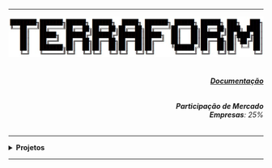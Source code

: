 ----

<div align="Center"> 
<a href="https://github.com/n3urocr45h/Terraform/blob/main/Terraform.jpg"><img src="https://github.com/n3ur0cr45h/Terraform/blob/main/Terraform.jpg"></a>
</div> 

<div align="Right">
<h6>
<br><strong><a href="https://developer.hashicorp.com/terraform/docs">Documentação</a></strong>
</h6>  
</div>

<div align="Right">
<h6>
<strong>Participação de Mercado</strong>
<br><strong>Empresas</strong>: 25%
</h6>  
</div>

----

<details>
  <summary><b> Projetos </b></summary>
<div align="Center"> 
<br>

  
|  ID  | Título                    | Descrição                                                                        | 
| ---- | ------------------------- | ---------------------------------------------------------------------------------| 
|  01  | Bucket S3                 | Provisiomamento de Bucket com o Terraform                                        |
|  02  | Instância + Bucket        | Provisiomamento de Bucket e EC2, com saída do IP Público                         |
|  03  | RDS - MySQL               | Provisiomamento de um banco de dados MySQL                                       |
|  04  | Variaveis                 | Provisiomamento EC2 e RDS com Variáveis                                          |
|  05  | Backend                   | Realizar a troca de Backend                                                      |
|  06  | Drift                     | Shell para verificação de mudanças na configuração do workspace                  |

</div> 
</details>

----
